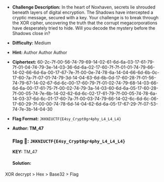  - **Challenge Description:** In the heart of Noxhaven, secrets lie shrouded beneath layers of digital encryption. The Shadows have intercepted a cryptic message, secured with a key. Your challenge is to break through the XOR cipher, uncovering the truth that the corrupt megacorporations have desperately tried to hide. Will you decode the mystery before the Shadows close in?
 - **Difficulty:** Medium
 - **Hint:** Author Author Author
 - **Ciphertext:** 60-2c-7f-00-56-74-79-69-14-02-61-6d-6a-03-17-61-79-7f-01-04-74-79-3e-14-03-36-6d-6a-02-17-60-7f-7f-01-01-74-79-66-14-02-66-6d-6a-00-17-67-7e-7f-00-0e-74-78-6a-14-04-66-6d-6b-0c-17-60-7a-7f-07-01-74-79-3d-14-04-63-6d-6b-0d-17-60-28-7f-01-56-74-79-67-14-02-67-6d-6c-00-17-60-79-7f-01-02-74-79-68-14-03-66-6d-6a-00-17-61-75-7f-00-02-74-79-3a-14-03-60-6d-6a-05-17-60-28-7f-00-05-74-7e-6b-14-02-62-6d-6c-02-17-61-79-7f-00-05-74-78-6a-14-03-37-6d-6c-01-17-60-7a-7f-00-03-74-79-66-14-02-6c-6d-6c-06-17-60-29-7f-00-00-74-78-6d-14-04-62-6d-6a-05-17-67-29-7f-07-53-74-7e-3b-14-04-30
 - **Flag Format:** `JKKNIUCTF{E4sy_Crypt0gr4phy_L4_L4_L4}`
 - **Author: TM_47**

   ### **Flag 🚩:** `JKKNIUCTF{E4sy_Crypt0gr4phy_L4_L4_L4}`
   **KEY:** TM_47
   #### Solution:
  XOR decrypt > Hex > Base32 > Flag
   
